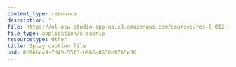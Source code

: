```yaml
---
content_type: resource
description: ''
file: https://ol-ocw-studio-app-qa.s3.amazonaws.com/courses/res-6-012-introduction-to-probability-spring-2018/8b96bc497d4955f3b9b68536b97b5e36_uviHu6m_YnM.vtt
file_type: application/x-subrip
resourcetype: Other
title: 3play caption file
uid: 8b96bc49-7d49-55f3-b9b6-8536b97b5e36
---
```

